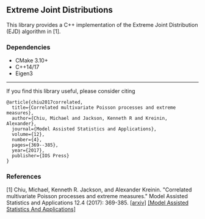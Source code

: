 ## Extreme Joint Distributions

This library provides a C++ implementation of the Extreme Joint Distribution (EJD) algorithm in [1].

### Dependencies
- CMake 3.10+
- C++14/17
- Eigen3

---
If you find this library useful, please consider citing 
```
@article{chiu2017correlated,
  title={Correlated multivariate Poisson processes and extreme measures},
  author={Chiu, Michael and Jackson, Kenneth R and Kreinin, Alexander},
  journal={Model Assisted Statistics and Applications},
  volume={12},
  number={4},
  pages={369--385},
  year={2017},
  publisher={IOS Press}
}
```

### References

[1] Chiu, Michael, Kenneth R. Jackson, and Alexander Kreinin. "Correlated multivariate Poisson processes and extreme measures." Model Assisted Statistics and Applications 12.4 (2017): 369-385. [[arxiv]](https://arxiv.org/abs/1702.00376) [[Model Assisted Statistics And Applications]](https://content.iospress.com/articles/model-assisted-statistics-and-applications/mas405)
